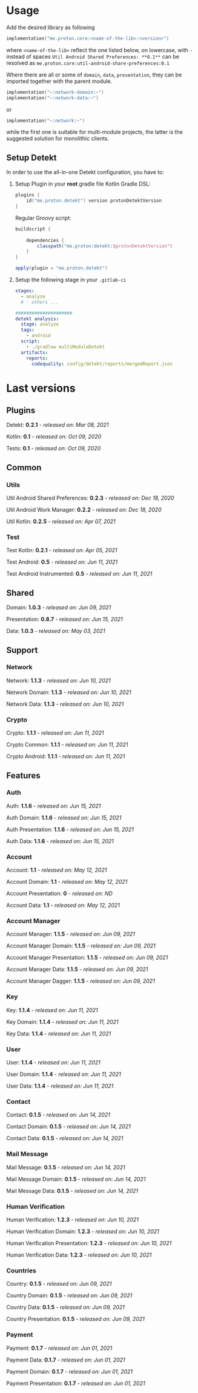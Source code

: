 # Usage
Add the desired library as following
```kotlin
implementation("me.proton.core:<name-of-the-lib>:<version>")
```
where `<name-of-the-lib>` reflect the one listed below, on lowercase, with `-` instead of spaces
`Util Android Shared Preferences: **0.1**` can be resolved as `me.proton.core:util-android-share-preferences:0.1`

Where there are all or some of `domain`, `data`, `presentation`, they can be imported together with the parent module.
```kotlin
implementation("~:network-domain:~")
implementation("~:network-data:~")
```
or
```kotlin
implementation("~:network:~")
```
while the first one is suitable for multi-module projects, the latter is the suggested solution for monolithic clients.

## Setup Detekt
In order to use the all-in-one Detekt configuration, you have to:

1. Setup Plugin in your **root** gradle file
    Kotlin Gradle DSL:
    ```kotlin
    plugins {
        id("me.proton.detekt") version protonDetektVersion
    }
    ```
    Regular Groovy script:
    ```groovy
    buildscript {
      
        dependencies {
            classpath("me.proton:detekt:$protonDetektVersion")
        }
    }
    
    apply(plugin = "me.proton.detekt")
    ```
    
2. Setup the following stage in your `.gitlab-ci`

    ```yaml
    stages:
      - analyze
      # - others ...
    
    #####################
    detekt analysis:
      stage: analyze
      tags:
        - android
      script:
        - ./gradlew multiModuleDetekt
      artifacts:
        reports:
          codequality: config/detekt/reports/mergedReport.json
    ```

    


# Last versions

## Plugins

Detekt: **0.2.1** - _released on: Mar 08, 2021_

Kotlin: **0.1** - _released on: Oct 09, 2020_

Tests: **0.1** - _released on: Oct 09, 2020_

## Common

### Utils

Util Android Shared Preferences: **0.2.3** - _released on: Dec 18, 2020_

Util Android Work Manager: **0.2.2** - _released on: Dec 18, 2020_

Util Kotlin: **0.2.5** - _released on: Apr 07, 2021_

### Test

Test Kotlin: **0.2.1** - _released on: Apr 05, 2021_

Test Android: **0.5** - _released on: Jun 11, 2021_

Test Android Instrumented: **0.5** - _released on: Jun 11, 2021_

## Shared

Domain: **1.0.3** - _released on: Jun 09, 2021_

Presentation: **0.8.7** - _released on: Jun 15, 2021_

Data: **1.0.3** - _released on: May 03, 2021_

## Support

### Network

Network: **1.1.3** - _released on: Jun 10, 2021_

Network Domain: **1.1.3** - _released on: Jun 10, 2021_

Network Data: **1.1.3** - _released on: Jun 10, 2021_

### Crypto

Crypto: **1.1.1** - _released on: Jun 11, 2021_

Crypto Common: **1.1.1** - _released on: Jun 11, 2021_

Crypto Android: **1.1.1** - _released on: Jun 11, 2021_

## Features

### Auth

Auth: **1.1.6** - _released on: Jun 15, 2021_

Auth Domain: **1.1.6** - _released on: Jun 15, 2021_

Auth Presentation: **1.1.6** - _released on: Jun 15, 2021_

Auth Data: **1.1.6** - _released on: Jun 15, 2021_

### Account

Account: **1.1** - _released on: May 12, 2021_

Account Domain: **1.1** - _released on: May 12, 2021_

Account Presentation: **0** - _released on: ND_

Account Data: **1.1** - _released on: May 12, 2021_


### Account Manager

Account Manager: **1.1.5** - _released on: Jun 09, 2021_

Account Manager Domain: **1.1.5** - _released on: Jun 09, 2021_

Account Manager Presentation: **1.1.5** - _released on: Jun 09, 2021_

Account Manager Data: **1.1.5** - _released on: Jun 09, 2021_

Account Manager Dagger: **1.1.5** - _released on: Jun 09, 2021_

### Key

Key: **1.1.4** - _released on: Jun 11, 2021_

Key Domain: **1.1.4** - _released on: Jun 11, 2021_

Key Data: **1.1.4** - _released on: Jun 11, 2021_

### User

User: **1.1.4** - _released on: Jun 11, 2021_

User Domain: **1.1.4** - _released on: Jun 11, 2021_

User Data: **1.1.4** - _released on: Jun 11, 2021_

### Contact

Contact: **0.1.5** - _released on: Jun 14, 2021_

Contact Domain: **0.1.5** - _released on: Jun 14, 2021_

Contact Data: **0.1.5** - _released on: Jun 14, 2021_

### Mail Message

Mail Message: **0.1.5** - _released on: Jun 14, 2021_

Mail Message Domain: **0.1.5** - _released on: Jun 14, 2021_

Mail Message Data: **0.1.5** - _released on: Jun 14, 2021_

### Human Verification

Human Verification: **1.2.3** - _released on: Jun 10, 2021_

Human Verification Domain: **1.2.3** - _released on: Jun 10, 2021_

Human Verification Presentation: **1.2.3** - _released on: Jun 10, 2021_

Human Verification Data: **1.2.3** - _released on: Jun 10, 2021_

### Countries

Country: **0.1.5** - _released on: Jun 09, 2021_

Country Domain: **0.1.5** - _released on: Jun 09, 2021_

Country Data: **0.1.5** - _released on: Jun 09, 2021_

Country Presentation: **0.1.5** - _released on: Jun 09, 2021_

### Payment

Payment: **0.1.7** - _released on: Jun 01, 2021_

Payment Data: **0.1.7** - _released on: Jun 01, 2021_

Payment Domain: **0.1.7** - _released on: Jun 01, 2021_

Payment Presentation: **0.1.7** - _released on: Jun 01, 2021_
